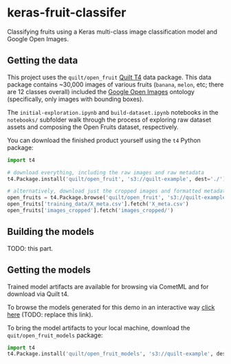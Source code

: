 # keras-fruit-classifer

Classifying fruits using a Keras multi-class image classification model and Google Open Images.

## Getting the data

This project uses the `quilt/open_fruit` [Quilt T4](https://github.com/quiltdata/t4) data package. This data package contains ~30,000 images of various fruits (`banana`, `melon`, etc; there are 12 classes overall) included the [Google Open Images](https://storage.googleapis.com/openimages/web/index.html) ontology (specifically, only images with bounding boxes).

The `initial-exploration.ipynb` and `build-dataset.ipynb` notebooks in the `notebooks/` subfolder walk through the process of exploring raw dataset assets and composing the Open Fruits dataset, respectively.

You can download the finished product yourself using the `t4` Python package:

```python
import t4

# download everything, including the raw images and raw metadata
t4.Package.install('quilt/open_fruit', 's3://quilt-example', dest='./')

# alternatively, download just the cropped images and formatted metadata
open_fruits = t4.Package.browse('quilt/open_fruit', 's3://quilt-example', dest='./')
open_fruits['training_data/X_meta.csv'].fetch('X_meta.csv')
open_fruits['images_cropped'].fetch('images_cropped/')
```

## Building the models

TODO: this part.

## Getting the models

Trained model artifacts are available for browsing via CometML and for download via Quilt t4.

To browse the models generated for this demo in an interactive way [click here](https://www.comet.ml/ceceshao1/aleksey-open-fruits) (TODO: replace this link).

To bring the model artifacts to your local machine, download the `quit/open_fruit_models` package:

```python
import t4
t4.Package.install('quilt/open_fruit_models', 's3://quilt-example', dest='./')
```